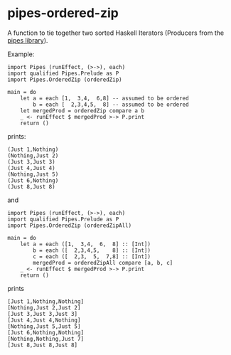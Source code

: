 # pipes-ordered-zip

A function to tie together two sorted Haskell Iterators (Producers from the [pipes library](http://hackage.haskell.org/package/pipes)).

Example:

    import Pipes (runEffect, (>->), each)
    import qualified Pipes.Prelude as P
    import Pipes.OrderedZip (orderedZip)

    main = do
        let a = each [1,  3,4,  6,8] -- assumed to be ordered
            b = each [  2,3,4,5,  8] -- assumed to be ordered
        let mergedProd = orderedZip compare a b
        _ <- runEffect $ mergedProd >-> P.print
        return ()

prints:

    (Just 1,Nothing)
    (Nothing,Just 2)
    (Just 3,Just 3)
    (Just 4,Just 4)
    (Nothing,Just 5)
    (Just 6,Nothing)
    (Just 8,Just 8)

and

    import Pipes (runEffect, (>->), each)
    import qualified Pipes.Prelude as P
    import Pipes.OrderedZip (orderedZipAll)

    main = do
        let a = each ([1,  3,4,  6,  8] :: [Int])
            b = each ([  2,3,4,5,    8] :: [Int])
            c = each ([  2,3,  5,  7,8] :: [Int])
            mergedProd = orderedZipAll compare [a, b, c]
        _ <- runEffect $ mergedProd >-> P.print
        return ()

prints 

    [Just 1,Nothing,Nothing]
    [Nothing,Just 2,Just 2]
    [Just 3,Just 3,Just 3]
    [Just 4,Just 4,Nothing]
    [Nothing,Just 5,Just 5]
    [Just 6,Nothing,Nothing]
    [Nothing,Nothing,Just 7]
    [Just 8,Just 8,Just 8]
